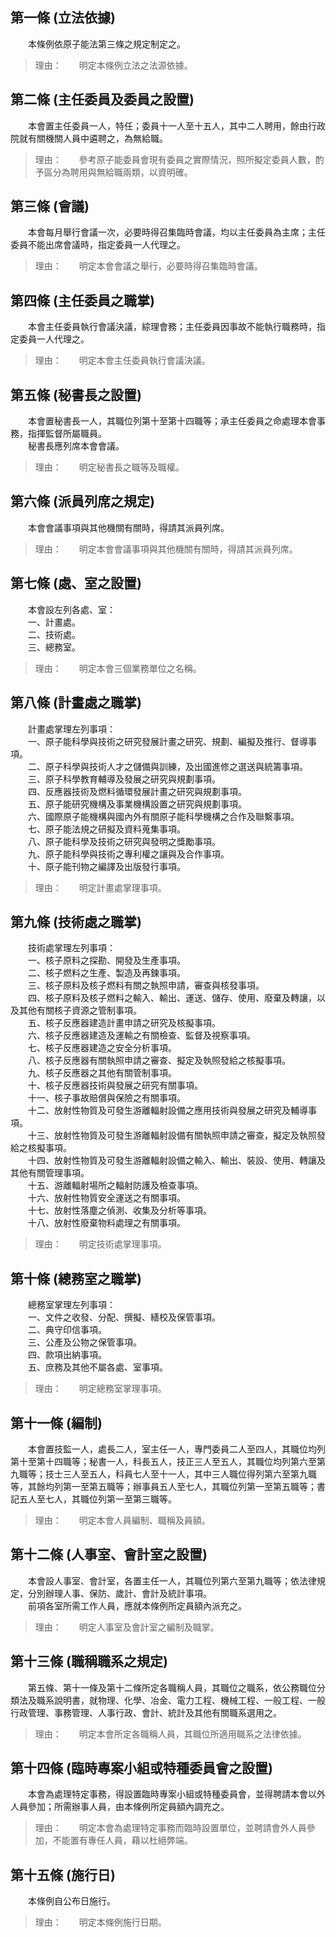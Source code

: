 第一條 (立法依據)
-----------------
　　本條例依原子能法第三條之規定制定之。  
> 理由：　　明定本條例立法之法源依據。



第二條 (主任委員及委員之設置)
-----------------------------
　　本會置主任委員一人，特任；委員十一人至十五人，其中二人聘用，餘由行政院就有關機關人員中遴聘之，為無給職。  
> 理由：　　參考原子能委員會現有委員之實際情況，照所擬定委員人數，酌予區分為聘用與無給職兩類，以資明確。



第三條 (會議)
-------------
　　本會每月舉行會議一次，必要時得召集臨時會議，均以主任委員為主席；主任委員不能出席會議時，指定委員一人代理之。  
> 理由：　　明定本會會議之舉行，必要時得召集臨時會議。



第四條 (主任委員之職掌)
-----------------------
　　本會主任委員執行會議決議，綜理會務；主任委員因事故不能執行職務時，指定委員一人代理之。  
> 理由：　　明定本會主任委員執行會議決議。



第五條 (秘書長之設置)
---------------------
　　本會置秘書長一人，其職位列第十至第十四職等；承主任委員之命處理本會事務，指揮監督所屬職員。  
　　秘書長應列席本會會議。  
> 理由：　　明定秘書長之職等及職權。



第六條 (派員列席之規定)
-----------------------
　　本會會議事項與其他機關有關時，得請其派員列席。  
> 理由：　　明定本會會議事項與其他機關有關時，得請其派員列席。



第七條 (處、室之設置)
---------------------
　　本會設左列各處、室：  
　　一、計畫處。  
　　二、技術處。  
　　三、總務室。  
> 理由：　　明定本會三個業務單位之名稱。



第八條 (計畫處之職掌)
---------------------
　　計畫處掌理左列事項：  
　　一、原子能科學與技術之研究發展計畫之研究、規劃、編擬及推行、督導事項。  
　　二、原子科學與技術人才之儲備與訓練，及出國進修之選送與統籌事項。  
　　三、原子科學教育輔導及發展之研究與規劃事項。  
　　四、反應器技術及燃料循環發展計畫之研究與規劃事項。  
　　五、原子能研究機構及事業機構設置之研究與規劃事項。  
　　六、國際原子能機構與國內外有關原子能科學機構之合作及聯繫事項。  
　　七、原子能法規之研擬及資料蒐集事項。  
　　八、原子能科學及技術之研究與發明之獎勵事項。  
　　九、原子能科學與技術之專利權之讓與及合作事項。  
　　十、原子能刊物之編譯及出版發行事項。  
> 理由：　　明定計畫處掌理事項。



第九條 (技術處之職掌)
---------------------
　　技術處掌理左列事項：  
　　一、核子原料之探勘、開發及生產事項。  
　　二、核子燃料之生產、製造及再鍊事項。  
　　三、核子原料及核子燃料有關之執照申請，審查與核發事項。  
　　四、核子原料及核子燃料之輸入、輸出、運送、儲存、使用、廢棄及轉讓，以及其他有關核子資源之管制事項。  
　　五、核子反應器建造計畫申請之研究及核擬事項。  
　　六、核子反應器建造及運輸之有關檢查、監督及視察事項。  
　　七、核子反應器建造之安全分析事項。  
　　八、核子反應器有關執照申請之審查、擬定及執照發給之核擬事項。  
　　九、核子反應器之其他有關管制事項。  
　　十、核子反應器技術與發展之研究有關事項。  
　　十一、核子事故賠償與保險之有關事項。  
　　十二、放射性物質及可發生游離輻射設備之應用技術與發展之研究及輔導事項。  
　　十三、放射性物質及可發生游離輻射設備有關執照申請之審查，擬定及執照發給之核擬事項。  
　　十四、放射性物質及可發生游離輻射設備之輸入、輸出、裝設、使用、轉讓及其他有關管理事項。  
　　十五、游離輻射場所之輻射防護及檢查事項。  
　　十六、放射性物質安全運送之有關事項。  
　　十七、放射性落塵之偵測、收集及分析等事項。  
　　十八、放射性廢棄物料處理之有關事項。  
> 理由：　　明定技術處掌理事項。



第十條 (總務室之職掌)
---------------------
　　總務室掌理左列事項：  
　　一、文件之收發、分配、撰擬、繕校及保管事項。  
　　二、典守印信事項。  
　　三、公產及公物之保管事項。  
　　四、款項出納事項。  
　　五、庶務及其他不屬各處、室事項。  
> 理由：　　明定總務室掌理事項。



第十一條 (編制)
---------------
　　本會置技監一人，處長二人，室主任一人，專門委員二人至四人，其職位均列第十至第十四職等；秘書一人，科長五人，技正三人至五人，其職位均列第六至第九職等；技士三人至五人，科員七人至十一人，其中三人職位得列第六至第九職等，其餘均列第一至第五職等；辦事員五人至七人，其職位列第一至第五職等；書記五人至七人，其職位列第一至第三職等。  
> 理由：　　明定本會人員編制、職稱及員額。



第十二條 (人事室、會計室之設置)
-------------------------------
　　本會設人事室、會計室，各置主任一人，其職位列第六至第九職等；依法律規定，分別辦理人事、保防、歲計、會計及統計事項。  
　　前項各室所需工作人員，應就本條例所定員額內派充之。  
> 理由：　　明定人事室及會計室之編制及職掌。



第十三條 (職稱職系之規定)
-------------------------
　　第五條、第十一條及第十二條所定各職稱人員，其職位之職系，依公務職位分類法及職系說明書，就物理、化學、冶金、電力工程、機械工程、一般工程、一般行政管理、事務管理、人事行政、會計、統計及其他有關職系選用之。  
> 理由：　　明定本會所定各職稱人員，其職位所適用職系之法律依據。



第十四條 (臨時專案小組或特種委員會之設置)
-----------------------------------------
　　本會為處理特定事務，得設置臨時專案小組或特種委員會，並得聘請本會以外人員參加；所需辦事人員，由本條例所定員額內調充之。  
> 理由：　　明定本會為處理特定事務而臨時設置單位，並聘請會外人員參加，不能置有專任人員，藉以杜絕弊端。



第十五條 (施行日)
-----------------
　　本條例自公布日施行。  
> 理由：　　明定本條例施行日期。